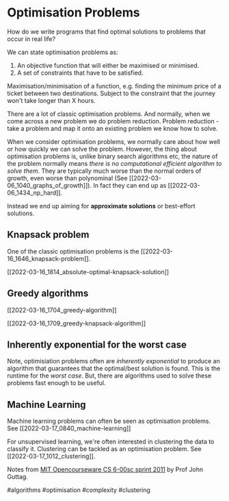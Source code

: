 # Optimisation Problems

How do we write programs that find optimal solutions to problems that occur in real life?

We can state optimisation problems as:

1. An objective function that will either be maximised or minimised.
2. A set of constraints that have to be satisfied.

Maximisation/minimisation of a function, e.g. finding the minimum price of a ticket between two destinations. Subject to the constraint that the journey won't take longer than X hours.

There are a lot of classic optimisation problems. And normally, when we come across a new problem we do problem reduction. Problem reduction - take a problem and map it onto an existing problem we know how to solve.

When we consider optimisation problems, we normally care about how well or how quickly we can solve the problem. However, the thing about optimisation problems is, unlike binary search algorithms etc, the nature of the problem normally means *there is no computational efficient algorithm to solve them*. They are typically much worse than the normal orders of growth, even worse than polynominal (See [[2022-03-06_1040_graphs_of_growth]]). In fact they can end up as [[2022-03-06_1434_np_hard]].

Instead we end up aiming for **approximate solutions** or best-effort solutions.

## Knapsack problem

One of the classic optimisation problems is the [[2022-03-16_1646_knapsack-problem]].

[[2022-03-16_1814_absolute-optimal-knapsack-solution]]

## Greedy algorithms

[[2022-03-16_1704_greedy-algorithm]]

[[2022-03-16_1709_greedy-knapsack-algorithm]]

## Inherently exponential for the worst case

Note, optimisiation problems often are *inherently exponential* to produce an algorithm that guarantees that the optimal/best solution is found. This is the runtime for the *worst case*. But, there are algorithms used to solve these problems fast enough to be useful.

## Machine Learning

Machine learning problems can often be seen as optimisation problems. See [[2022-03-17_0840_machine-learning]]

For unsupervised learning, we're often interested in clustering the data to classify it. Clustering can be tackled as an optimisation problem. See [[2022-03-17_1012_clustering]].


Notes from [MIT Opencourseware CS 6-00sc sprint 2011](https://ocw.mit.edu/courses/electrical-engineering-and-computer-science/6-00sc-introduction-to-computer-science-and-programming-spring-2011/unit-2/lecture-18-optimization-problems-and-algorithms/) by Prof John Guttag.

#algorithms
#optimisation
#complexity
#clustering
